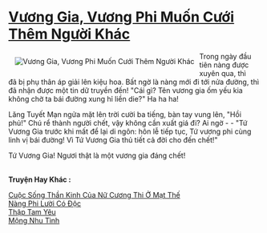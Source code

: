 <a href="https://utruyen.com/truyen/vuong-gia-vuong-phi-muon-cuoi-them-nguoi-khac/17681/" title="Vương Gia, Vương Phi Muốn Cưới Thêm Người Khác"><h1>Vương Gia, Vương Phi Muốn Cưới Thêm Người Khác</h1></a><div style="display:table"><img align="right" style="float: left; padding: 10px;" src="https://utruyen.com/images/story/200x260/vuong-gia-vuong-phi-muon-cuoi-them-nguoi-khac.jpg" alt="Vương Gia, Vương Phi Muốn Cưới Thêm Người Khác">Trong ngày đầu tiên nàng được xuyên qua, thì đã bị phụ thân áp giải lên kiệu hoa. Bất ngờ là nàng mới đi tới nửa đường, thì đã nhận được một tin dữ truyền đến! "Cái gì? Tên vương gia ốm yếu kia không chờ ta bái đường xung hỉ liền die?" Ha ha ha! <p></p>Lăng Tuyết Mạn ngửa mặt lên trời cười ba tiếng, bàn tay vung lên, "Hồi phủ!" Chú rể thành người chết, vậy không cần xuất giá đi? Ai ngờ - - "Tứ Vương Gia trước khi mất để lại di ngôn: hôn lễ tiếp tục, Tứ vương phi cùng linh vị bái đường! Vì Tứ Vương Gia thủ tiết cả đời cho đến chết!" <p></p>Tứ Vương Gia! Ngươi thật là một vương gia đáng chết!</div><p><br><b>Truyện Hay Khác :</b></p><a href="https://utruyen.com/truyen/cuoc-song-than-kinh-cua-nu-cuong-thi-o-mat-the/19094/" alt="Cuộc Sống Thần Kinh Của Nữ Cương Thi Ở Mạt Thế">Cuộc Sống Thần Kinh Của Nữ Cương Thi Ở Mạt Thế</a><br/><a href="https://truyenngontinhay.wordpress.com/2019/10/03/nang-phi-luoi-co-doc/" alt="Nàng Phi Lười Có Độc">Nàng Phi Lười Có Độc</a><br/><a href="https://github.com/quanluxury/ngontinhhot/tree/master/truyenhay/19283/" alt="Thập Tam Yêu">Thập Tam Yêu</a><br/><a href="https://truyenngontinhay.wordpress.com/2019/10/03/mong-nhu-tinh/" alt="Mộng Nhu Tình">Mộng Nhu Tình</a><br/>